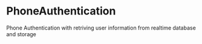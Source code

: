 # PhoneAuthentication
 Phone Authentication with retriving user information from realtime database and storage
